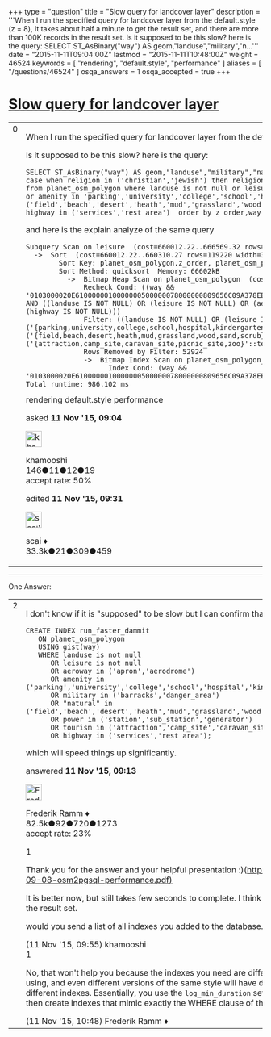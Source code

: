 +++
type = "question"
title = "Slow query for landcover layer"
description = '''When I run the specified query for landcover layer from the default.style (z = 8), It takes about half a minute to get the result set, and there are more than 100K records in the result set. Is it supposed to be this slow? here is the query:  SELECT ST_AsBinary(&quot;way&quot;) AS geom,&quot;landuse&quot;,&quot;military&quot;,&quot;n...'''
date = "2015-11-11T09:04:00Z"
lastmod = "2015-11-11T10:48:00Z"
weight = 46524
keywords = [ "rendering", "default.style", "performance" ]
aliases = [ "/questions/46524" ]
osqa_answers = 1
osqa_accepted = true
+++

<div class="headNormal">

# [Slow query for landcover layer](/questions/46524/slow-query-for-landcover-layer)

</div>

<div id="main-body">

<div id="askform">

<table id="question-table" style="width:100%;">
<colgroup>
<col style="width: 50%" />
<col style="width: 50%" />
</colgroup>
<tbody>
<tr>
<td style="width: 30px; vertical-align: top"><div class="vote-buttons">
<span id="post-46524-upvote" class="ajax-command post-vote up" rel="nofollow" title="I like this post (click again to cancel)"> </span>
<div id="post-46524-score" class="post-score" title="current number of votes">
0
</div>
<span id="post-46524-downvote" class="ajax-command post-vote down" rel="nofollow" title="I dont like this post (click again to cancel)"> </span> <span id="favorite-mark" class="ajax-command favorite-mark" rel="nofollow" title="mark/unmark this question as favorite (click again to cancel)"> </span>
<div id="favorite-count" class="favorite-count">
&#10;</div>
</div></td>
<td><div id="item-right">
<div class="question-body">
<p>When I run the specified query for landcover layer from the default.style (z = 8), It takes about half a minute to get the result set, and there are more than 100K records in the result set.</p>
<p>Is it supposed to be this slow? here is the query:</p>
<pre><code>SELECT ST_AsBinary(&quot;way&quot;) AS geom,&quot;landuse&quot;,&quot;military&quot;,&quot;natural&quot; FROM (select way,aeroway,amenity,landuse,leisure,man_made,military,&quot;natural&quot;,power,tourism,name,highway,
case when religion in (&#39;christian&#39;,&#39;jewish&#39;) then religion else &#39;INT-generic&#39;::text end as religion
from planet_osm_polygon where landuse is not null or leisure is not null or aeroway in (&#39;apron&#39;,&#39;aerodrome&#39;)
or amenity in &#39;parking&#39;,&#39;university&#39;,&#39;college&#39;,&#39;school&#39;,&#39;hospital&#39;,&#39;kindergarten&#39;,&#39;grave_yard&#39;,&#39;prison&#39;) or military in (&#39;barracks&#39;,&#39;danger_area&#39;) or &quot;natural&quot; in (&#39;field&#39;,&#39;beach&#39;,&#39;desert&#39;,&#39;heath&#39;,&#39;mud&#39;,&#39;grassland&#39;,&#39;wood&#39;,&#39;sand&#39;,&#39;scrub&#39;) or power in (&#39;station&#39;,&#39;sub_station&#39;,&#39;generator&#39;) or tourism in (&#39;attraction&#39;,&#39;camp_site&#39;,&#39;caravan_site&#39;,&#39;picnic_site&#39;,&#39;zoo&#39;) or highway in (&#39;services&#39;,&#39;rest_area&#39;)  order by z_order,way_area desc) as leisure WHERE &quot;way&quot; &amp;&amp; ST_SetSRID(&#39;BOX3D(-90.35156250000171 40.71395582622718,-84.02343749999829 45.33670190991032)&#39;::box3d, 4326)</code></pre>
<p>and here is the explain analyze of the same query</p>
<pre><code>Subquery Scan on leisure  (cost=660012.22..666569.32 rows=119220 width=288) (actual time=795.469..963.086 rows=109992 loops=1)  
  -&gt;  Sort  (cost=660012.22..660310.27 rows=119220 width=383) (actual time=795.434..838.050 rows=109992 loops=1)  
        Sort Key: planet_osm_polygon.z_order, planet_osm_polygon.way_area  
        Sort Method: quicksort  Memory: 66602kB  
          -&gt;  Bitmap Heap Scan on planet_osm_polygon  (cost=6604.80..649960.03 rows=119220 width=383) (actual time=54.657..271.586 rows=109992 loops=1)  
              Recheck Cond: ((way &amp;&amp; &#39;0103000020E6100000010000000500000078000000809656C09A378EE7625B444078000000809656C064C8550C19AB464088FFFFFF7F0155C064C8550C19AB464088FFFFFF7F0155C09A378EE7625B444078000000809656C09A378EE7625B4440&#39;::geometry) AND ((landuse IS NOT NULL) OR (leisure IS NOT NULL) OR (aeroway IS NOT NULL) OR (amenity IS NOT NULL) OR (military IS NOT NULL) OR (&quot;natural&quot; IS NOT NULL) OR (power IS NOT NULL) OR (tourism IS NOT NULL) OR (highway IS NOT NULL)))  
              Filter: ((landuse IS NOT NULL) OR (leisure IS NOT NULL) OR (aeroway = ANY (&#39;{apron,aerodrome}&#39;::text[])) OR (amenity = ANY (&#39;{parking,university,college,school,hospital,kindergarten,grave_yard,prison}&#39;::text[])) OR (military = ANY (&#39;{barracks,danger_area}&#39;::text[])) OR (&quot;natural&quot; = ANY (&#39;{field,beach,desert,heath,mud,grassland,wood,sand,scrub}&#39;::text[])) OR (power = ANY (&#39;{station,sub_station,generator}&#39;::text[])) OR (tourism = ANY (&#39;{attraction,camp_site,caravan_site,picnic_site,zoo}&#39;::text[])) OR (highway = ANY (&#39;{services,rest_area}&#39;::text[])))  
              Rows Removed by Filter: 52924  
              -&gt;  Bitmap Index Scan on planet_osm_polygon_leisure  (cost=0.00..6574.99 rows=177410 width=0) (actual time=36.457..36.457 rows=162916 loops=1)  
                    Index Cond: (way &amp;&amp; &#39;0103000020E6100000010000000500000078000000809656C09A378EE7625B444078000000809656C064C8550C19AB464088FFFFFF7F0155C064C8550C19AB464088FFFFFF7F0155C09A378EE7625B444078000000809656C09A378EE7625B4440&#39;::geometry)  
Total runtime: 986.102 ms</code></pre>
</div>
<div id="question-tags" class="tags-container tags">
<span class="post-tag tag-link-rendering" rel="tag" title="see questions tagged &#39;rendering&#39;">rendering</span> <span class="post-tag tag-link-default.style" rel="tag" title="see questions tagged &#39;default.style&#39;">default.style</span> <span class="post-tag tag-link-performance" rel="tag" title="see questions tagged &#39;performance&#39;">performance</span>
</div>
<div id="question-controls" class="post-controls">
&#10;</div>
<div class="post-update-info-container">
<div class="post-update-info post-update-info-user">
<p>asked <strong>11 Nov '15, 09:04</strong></p>
<img src="https://secure.gravatar.com/avatar/ca009706fa6df2b33eb931f781ff57f4?s=32&amp;d=identicon&amp;r=g" class="gravatar" width="32" height="32" alt="khamooshi&#39;s gravatar image" />
<p><span>khamooshi</span><br />
<span class="score" title="146 reputation points">146</span><span title="11 badges"><span class="badge1">●</span><span class="badgecount">11</span></span><span title="12 badges"><span class="silver">●</span><span class="badgecount">12</span></span><span title="19 badges"><span class="bronze">●</span><span class="badgecount">19</span></span><br />
<span class="accept_rate" title="Rate of the user&#39;s accepted answers">accept rate:</span> <span title="khamooshi has one accepted answer">50%</span></p>
</div>
<div class="post-update-info post-update-info-edited">
<p><span> edited <strong>11 Nov '15, 09:31</strong> </span></p>
<img src="https://secure.gravatar.com/avatar/52d3234f3be58156770e8a91d575bfbd?s=32&amp;d=identicon&amp;r=g" class="gravatar" width="32" height="32" alt="scai&#39;s gravatar image" />
<p><span>scai ♦</span><br />
<span class="score" title="33317 reputation points"><span>33.3k</span></span><span title="21 badges"><span class="badge1">●</span><span class="badgecount">21</span></span><span title="309 badges"><span class="silver">●</span><span class="badgecount">309</span></span><span title="459 badges"><span class="bronze">●</span><span class="badgecount">459</span></span></p>
</div>
</div>
<div id="comments-container-46524" class="comments-container">
&#10;</div>
<div id="comment-tools-46524" class="comment-tools">
&#10;</div>
<div class="clear">
&#10;</div>
<div id="comment-46524-form-container" class="comment-form-container">
&#10;</div>
<div class="clear">
&#10;</div>
</div></td>
</tr>
</tbody>
</table>

------------------------------------------------------------------------

<div class="tabBar">

<span id="sort-top"></span>

<div class="headQuestions">

One Answer:

</div>

</div>

<span id="46525"></span>

<div id="answer-container-46525" class="answer accepted-answer">

<table style="width:100%;">
<colgroup>
<col style="width: 50%" />
<col style="width: 50%" />
</colgroup>
<tbody>
<tr>
<td style="width: 30px; vertical-align: top"><div class="vote-buttons">
<span id="post-46525-upvote" class="ajax-command post-vote up" rel="nofollow" title="I like this post (click again to cancel)"> </span>
<div id="post-46525-score" class="post-score" title="current number of votes">
2
</div>
<span id="post-46525-downvote" class="ajax-command post-vote down" rel="nofollow" title="I dont like this post (click again to cancel)"> </span> <span class="accept-answer on" rel="nofollow" title="khamooshi has selected this answer as the correct answer"> </span>
</div></td>
<td><div class="item-right">
<div class="answer-body">
<p>I don't know if it is "supposed" to be slow but I can confirm that it usually is. I suggest you do a</p>
<pre><code>CREATE INDEX run_faster_dammit 
   ON planet_osm_polygon 
   USING gist(way) 
   WHERE landuse is not null 
      OR leisure is not null
      OR aeroway in (&#39;apron&#39;,&#39;aerodrome&#39;) 
      OR amenity in (&#39;parking&#39;,&#39;university&#39;,&#39;college&#39;,&#39;school&#39;,&#39;hospital&#39;,&#39;kindergarten&#39;,&#39;grave_yard&#39;,&#39;prison&#39;) 
      OR military in (&#39;barracks&#39;,&#39;danger_area&#39;) 
      OR &quot;natural&quot; in (&#39;field&#39;,&#39;beach&#39;,&#39;desert&#39;,&#39;heath&#39;,&#39;mud&#39;,&#39;grassland&#39;,&#39;wood&#39;,&#39;sand&#39;,&#39;scrub&#39;) 
      OR power in (&#39;station&#39;,&#39;sub_station&#39;,&#39;generator&#39;) 
      OR tourism in (&#39;attraction&#39;,&#39;camp_site&#39;,&#39;caravan_site&#39;,&#39;picnic_site&#39;,&#39;zoo&#39;)
      OR highway in (&#39;services&#39;,&#39;rest_area&#39;);</code></pre>
<p>which will speed things up significantly.</p>
</div>
<div class="answer-controls post-controls">
&#10;</div>
<div class="post-update-info-container">
<div class="post-update-info post-update-info-user">
<p>answered <strong>11 Nov '15, 09:13</strong></p>
<img src="https://secure.gravatar.com/avatar/a2b38d937e70ab39d895d17da0dd1ba4?s=32&amp;d=identicon&amp;r=g" class="gravatar" width="32" height="32" alt="Frederik%20Ramm&#39;s gravatar image" />
<p><span>Frederik Ramm ♦</span><br />
<span class="score" title="82494 reputation points"><span>82.5k</span></span><span title="92 badges"><span class="badge1">●</span><span class="badgecount">92</span></span><span title="720 badges"><span class="silver">●</span><span class="badgecount">720</span></span><span title="1273 badges"><span class="bronze">●</span><span class="badgecount">1273</span></span><br />
<span class="accept_rate" title="Rate of the user&#39;s accepted answers">accept rate:</span> <span title="Frederik Ramm has 417 accepted answers">23%</span></p>
</div>
</div>
<div id="comments-container-46525" class="comments-container">
<span id="46527"></span>
<div id="comment-46527" class="comment">
<div id="post-46527-score" class="comment-score">
1
</div>
<div class="comment-text">
<p>Thank you for the answer and your helpful presentation :)(<a href="http://www.geofabrik.de/media/2012-09-08-osm2pgsql-performance.pdf)">http://www.geofabrik.de/media/2012-09-08-osm2pgsql-performance.pdf)</a></p>
<p>It is better now, but still takes few seconds to complete. I think because there are 100K+ records in the result set.</p>
<p>would you send a list of all indexes you added to the database.</p>
</div>
<div id="comment-46527-info" class="comment-info">
<span class="comment-age">(11 Nov '15, 09:55)</span> <span class="comment-user userinfo">khamooshi</span>
</div>
</div>
<span id="46530"></span>
<div id="comment-46530" class="comment">
<div id="post-46530-score" class="comment-score">
1
</div>
<div class="comment-text">
<p>No, that won't help you because the indexes you need are different depending on the style you are using, and even different versions of the same style will have different queries and therefore need different indexes. Essentially, you use the <code>log_min_duration</code> setting in your postgresql config and then create indexes that mimic exactly the WHERE clause of the slowest queries.</p>
</div>
<div id="comment-46530-info" class="comment-info">
<span class="comment-age">(11 Nov '15, 10:48)</span> <span class="comment-user userinfo">Frederik Ramm ♦</span>
</div>
</div>
</div>
<div id="comment-tools-46525" class="comment-tools">
&#10;</div>
<div class="clear">
&#10;</div>
<div id="comment-46525-form-container" class="comment-form-container">
&#10;</div>
<div class="clear">
&#10;</div>
</div></td>
</tr>
</tbody>
</table>

</div>

<div class="paginator-container-left">

</div>

</div>

</div>

